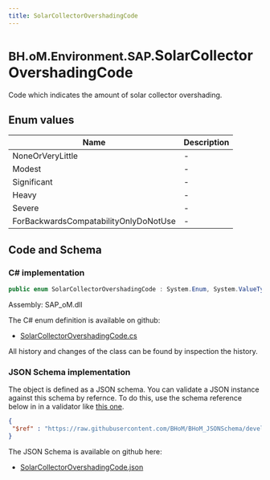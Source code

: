 ```yaml
---
title: SolarCollectorOvershadingCode
---
```


# <small>BH.oM.Environment.SAP.</small>**SolarCollectorOvershadingCode**

Code which indicates the amount of solar collector overshading.

## Enum values

| Name            | Description                                                    |
|-----------------|----------------------------------------------------------------|
| NoneOrVeryLittle |  -  |
| Modest |  -  |
| Significant |  -  |
| Heavy |  -  |
| Severe |  -  |
| ForBackwardsCompatabilityOnlyDoNotUse |  -  |


## Code and Schema

### C# implementation

``` C# title="C#"
public enum SolarCollectorOvershadingCode : System.Enum, System.ValueType, System.IComparable, System.ISpanFormattable, System.IFormattable, System.IConvertible
```

Assembly: SAP_oM.dll

The C# enum definition is available on github:

- [SolarCollectorOvershadingCode.cs](https://github.com/BHoM/SAP_Toolkit/blob/develop/SAP_oM/Enums\SolarCollectorOvershadingCode.cs)

All history and changes of the class can be found by inspection the history.
### JSON Schema implementation

The object is defined as a JSON schema. You can validate a JSON instance against this schema by refernce. To do this, use the schema reference below in in a validator like [this one](https://www.jsonschemavalidator.net/).

``` json title="JSON Schema"
{
 "$ref" : "https://raw.githubusercontent.com/BHoM/BHoM_JSONSchema/develop/SAP_oM/SAP/SolarCollectorOvershadingCode.json"
}
```

The JSON Schema is available on github here:

- [SolarCollectorOvershadingCode.json](https://github.com/BHoM/BHoM_JSONSchema/blob/develop/SAP_oM/SAP/SolarCollectorOvershadingCode.json)
